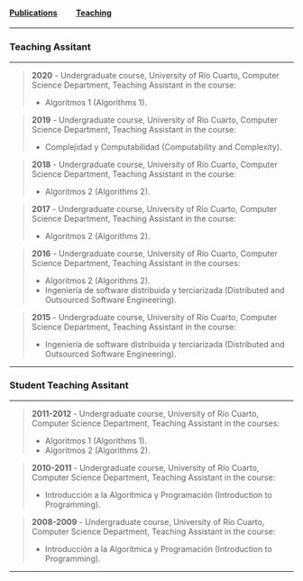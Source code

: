 #### [Publications](/publications)&nbsp;   &nbsp;   &nbsp;   &nbsp;   &nbsp; [Teaching](/teaching)&nbsp;   &nbsp;   &nbsp;   &nbsp;   &nbsp;   

---

### Teaching Assitant

---

> **2020** - Undergraduate course, University of Río Cuarto, Computer Science Department,
> Teaching Assistant in the course:
> - Algoritmos 1 (Algorithms 1).

> **2019** - Undergraduate course, University of Río Cuarto, Computer Science Department,
> Teaching Assistant in the course:
> - Complejidad y Computabilidad (Computability and Complexity).

> **2018** - Undergraduate course, University of Río Cuarto, Computer Science Department,
> Teaching Assistant in the course:
> - Algoritmos 2 (Algorithms 2).

> **2017** - Undergraduate course, University of Río Cuarto, Computer Science Department,
> Teaching Assistant in the course:
> - Algoritmos 2 (Algorithms 2).

> **2016** - Undergraduate course, University of Río Cuarto, Computer Science Department,
> Teaching Assistant in the courses:
> - Algoritmos 2 (Algorithms 2).
> - Ingeniería de software distribuida y terciarizada (Distributed and Outsourced Software Engineering).

> **2015** - Undergraduate course, University of Río Cuarto, Computer Science Department,
> Teaching Assistant in the course:
> - Ingeniería de software distribuida y terciarizada (Distributed and Outsourced Software Engineering).

---

### Student Teaching Assitant

---

> **2011-2012** - Undergraduate course, University of Río Cuarto, Computer Science Department,
> Teaching Assistant in the courses:
> - Algoritmos 1 (Algorithms 1).
> - Algoritmos 2 (Algorithms 2).

> **2010-2011** - Undergraduate course, University of Río Cuarto, Computer Science Department,
> Teaching Assistant in the course:
> - Introducción a la Algorítmica y Programación (Introduction to Programming).

> **2008-2009** - Undergraduate course, University of Río Cuarto, Computer Science Department,
> Teaching Assistant in the course:
> - Introducción a la Algorítmica y Programación (Introduction to Programming).

---